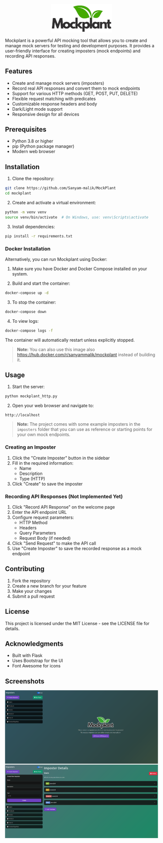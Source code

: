 <div align="center">
  <img src="static/images/logo.png" alt="Mockplant Logo" width="200">
</div>

Mockplant is a powerful API mocking tool that allows you to create and manage mock servers for testing and development purposes. It provides a user-friendly interface for creating imposters (mock endpoints) and recording API responses.

## Features

- Create and manage mock servers (imposters)
- Record real API responses and convert them to mock endpoints
- Support for various HTTP methods (GET, POST, PUT, DELETE)
- Flexible request matching with predicates
- Customizable response headers and body
- Dark/Light mode support
- Responsive design for all devices

## Prerequisites

- Python 3.8 or higher
- pip (Python package manager)
- Modern web browser

## Installation

1. Clone the repository:
```bash
git clone https://github.com/Sanyam-malik/MockPlant
cd mockplant
```

2. Create and activate a virtual environment:
```bash
python -m venv venv
source venv/bin/activate  # On Windows, use: venv\Scripts\activate
```

3. Install dependencies:
```bash
pip install -r requirements.txt
```

### Docker Installation

Alternatively, you can run Mockplant using Docker:

1. Make sure you have Docker and Docker Compose installed on your system.

2. Build and start the container:
```bash
docker-compose up -d
```

3. To stop the container:
```bash
docker-compose down
```

4. To view logs:
```bash
docker-compose logs -f
```

The container will automatically restart unless explicitly stopped.

> **Note:** You can also use this image also https://hub.docker.com/r/sanyammalik/mockplant instead of building it.

## Usage

1. Start the server:
```bash
python mockplant_http.py
```

2. Open your web browser and navigate to:
```
http://localhost
```

> **Note:** The project comes with some example imposters in the `imposters` folder that you can use as reference or starting points for your own mock endpoints.

### Creating an Imposter

1. Click the "Create Imposter" button in the sidebar
2. Fill in the required information:
   - Name
   - Description
   - Type (HTTP)
3. Click "Create" to save the imposter

### Recording API Responses (Not Implemented Yet)

1. Click "Record API Response" on the welcome page
2. Enter the API endpoint URL
3. Configure request parameters:
   - HTTP Method
   - Headers
   - Query Parameters
   - Request Body (if needed)
4. Click "Send Request" to make the API call
5. Use "Create Imposter" to save the recorded response as a mock endpoint

## Contributing

1. Fork the repository
2. Create a new branch for your feature
3. Make your changes
4. Submit a pull request

## License

This project is licensed under the MIT License - see the LICENSE file for details.

## Acknowledgments

- Built with Flask
- Uses Bootstrap for the UI
- Font Awesome for icons 

## Screenshots

<div align="center">
  <img src="static/images/screenshots/1.png">
</div>

<div align="center">
  <img src="static/images/screenshots/2.png">
</div>
